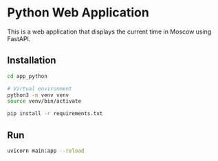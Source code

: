 # Python Web Application

This is a web application that displays the current time in Moscow using FastAPI.

## Installation

   ```bash
   cd app_python
   ```
   ```bash
   # Virtual environment
   python3 -m venv venv
   source venv/bin/activate
   ```
   ```bash
   pip install -r requirements.txt
   ```
## Run

   ```bash
   uvicorn main:app --reload
   ```